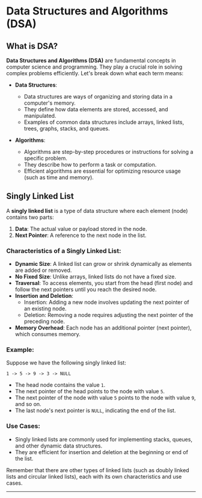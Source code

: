 # Data Structures and Algorithms (DSA)

## What is DSA?

**Data Structures and Algorithms (DSA)** are fundamental concepts in computer science and programming. They play a crucial role in solving complex problems efficiently. Let's break down what each term means:

- **Data Structures**:
  - Data structures are ways of organizing and storing data in a computer's memory.
  - They define how data elements are stored, accessed, and manipulated.
  - Examples of common data structures include arrays, linked lists, trees, graphs, stacks, and queues.

- **Algorithms**:
  - Algorithms are step-by-step procedures or instructions for solving a specific problem.
  - They describe how to perform a task or computation.
  - Efficient algorithms are essential for optimizing resource usage (such as time and memory).

## Singly Linked List

A **singly linked list** is a type of data structure where each element (node) contains two parts:
1. **Data**: The actual value or payload stored in the node.
2. **Next Pointer**: A reference to the next node in the list.

### Characteristics of a Singly Linked List:

- **Dynamic Size**: A linked list can grow or shrink dynamically as elements are added or removed.
- **No Fixed Size**: Unlike arrays, linked lists do not have a fixed size.
- **Traversal**: To access elements, you start from the head (first node) and follow the next pointers until you reach the desired node.
- **Insertion and Deletion**:
  - Insertion: Adding a new node involves updating the next pointer of an existing node.
  - Deletion: Removing a node requires adjusting the next pointer of the preceding node.
- **Memory Overhead**: Each node has an additional pointer (next pointer), which consumes memory.

### Example:

Suppose we have the following singly linked list:

```
1 -> 5 -> 9 -> 3 -> NULL
```

- The head node contains the value `1`.
- The next pointer of the head points to the node with value `5`.
- The next pointer of the node with value `5` points to the node with value `9`, and so on.
- The last node's next pointer is `NULL`, indicating the end of the list.

### Use Cases:

- Singly linked lists are commonly used for implementing stacks, queues, and other dynamic data structures.
- They are efficient for insertion and deletion at the beginning or end of the list.

Remember that there are other types of linked lists (such as doubly linked lists and circular linked lists), each with its own characteristics and use cases.

---
